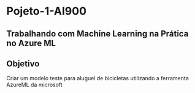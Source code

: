 # Pojeto-1-AI900
## Trabalhando com Machine Learning na Prática no Azure ML

## Objetivo
Criar um modelo teste para aluguel de bicicletas utilizando a ferramenta AzureML da microsoft


